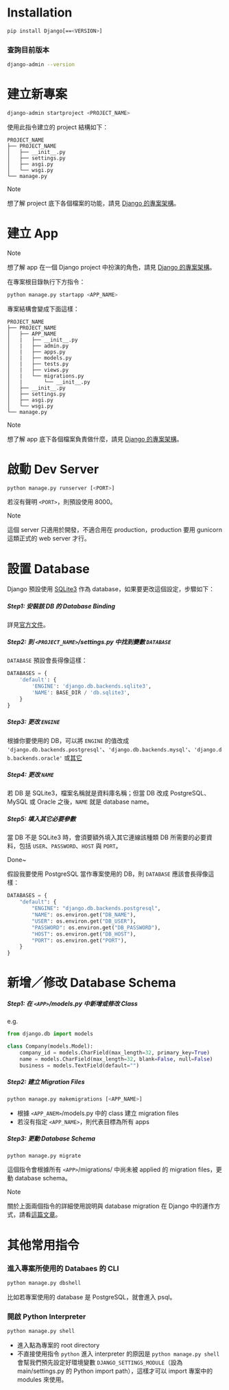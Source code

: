 # Installation

```sh
pip install Django[==<VERSION>]
```

### 查詢目前版本

```bash
django-admin --version
```

# 建立新專案

```sh
django-admin startproject <PROJECT_NAME>
```

使用此指令建立的 project 結構如下：

```plaintext
PROJECT_NAME
├── PROJECT_NAME
│   ├── __init__.py
│   ├── settings.py
│   ├── asgi.py
│   └── wsgi.py
└── manage.py
```

> [!Note]
> 想了解 project 底下各個檔案的功能，請見 [Django 的專案架構](</Web Development/Backend Frameworks/Django (Python)/2 - Django 的專案架構.draft.md#Project 底下各個檔案的角色>)。

# 建立 App

> [!Note]
> 想了解 app 在一個 Django project 中扮演的角色，請見 [Django 的專案架構](</Web Development/Backend Frameworks/Django (Python)/2 - Django 的專案架構.draft.md#Apps (Components)>)。

在專案根目錄執行下方指令：

```sh
python manage.py startapp <APP_NAME>
```

專案結構會變成下面這樣：

```plaintext
PROJECT_NAME
├── PROJECT_NAME
│   ├── APP_NAME
│   |   ├── __init__.py
│   |   ├── admin.py
│   |   ├── apps.py
│   |   ├── models.py
│   |   ├── tests.py
│   |   ├── views.py
│   |   └── migrations.py
│   |       └── __init__.py
│   ├── __init__.py
│   ├── settings.py
│   ├── asgi.py
│   └── wsgi.py
└── manage.py
```

> [!Note]
> 想了解 app 底下各個檔案負責做什麼，請見 [Django 的專案架構](</Web Development/Backend Frameworks/Django (Python)/2 - Django 的專案架構.draft.md#App (component) 底下各個檔案的角色>)。

# 啟動 Dev Server

```sh
python manage.py runserver [<PORT>]
```

若沒有聲明 `<PORT>`，則預設使用 8000。

> [!Note]
> 這個 server 只適用於開發，不適合用在 production，production 要用 gunicorn 這類正式的 web server 才行。

# 設置 Database

Django 預設使用 [SQLite3](</Database/0 - Introduction.md#SQLite3>) 作為 database，如果要更改這個設定，步驟如下：

##### Step1: 安裝該 DB 的 Database Binding

詳見[官方文件](https://docs.djangoproject.com/en/5.0/topics/install/#get-your-database-running)。

##### Step2: 到 `<PROJECT_NAME>`/settings.py 中找到變數 `DATABASE`

`DATABASE` 預設會長得像這樣：

```Python
DATABASES = {
    'default': {
        'ENGINE': 'django.db.backends.sqlite3',
        'NAME': BASE_DIR / 'db.sqlite3',
    }
}
```

##### Step3: 更改 `ENGINE`

根據你要使用的 DB，可以將 `ENGINE` 的值改成 `'django.db.backends.postgresql'`、`'django.db.backends.mysql'`、`'django.db.backends.oracle'` 或[其它](https://docs.djangoproject.com/en/5.0/ref/databases/#third-party-notes)

##### Step4: 更改 `NAME`

若 DB 是 SQLite3，檔案名稱就是資料庫名稱；但當 DB 改成 PostgreSQL、MySQL 或 Oracle 之後，`NAME` 就是 database name。

##### Step5: 填入其它必要參數

當 DB 不是 SQLite3 時，會須要額外填入其它連線該種類 DB 所需要的必要資料，包括 `USER`、`PASSWORD`、`HOST` 與 `PORT`。

Done~

假設我要使用 PostgreSQL 當作專案使用的 DB，則 `DATABASE` 應該會長得像這樣：

```Python
DATABASES = {
    "default": {
        "ENGINE": "django.db.backends.postgresql",
        "NAME": os.environ.get("DB_NAME"),
        "USER": os.environ.get("DB_USER"),
        "PASSWORD": os.environ.get("DB_PASSWORD"),
        "HOST": os.environ.get("DB_HOST"),
        "PORT": os.environ.get("PORT"),
    }
}
```

# 新增／修改 Database Schema

##### Step1: 在 `<APP>`/models.py 中新增或修改 Class

e.g.

```Python
from django.db import models

class Company(models.Model):
    company_id = models.CharField(max_length=32, primary_key=True)
    name = models.CharField(max_length=32, blank=False, null=False)
    business = models.TextField(default="")
```

##### Step2: 建立 Migration Files

```sh
python manage.py makemigrations [<APP_NAME>]
```

- 根據 `<APP_ANEM>`/models.py 中的 class 建立 migration files
- 若沒有指定 `<APP_NAME>`，則代表目標為所有 apps

##### Step3: 更動 Database Schema

```bash
python manage.py migrate
```

這個指令會根據所有 `<APP>`/migrations/ 中尚未被 applied 的 migration files，更動 database schema。

>[!Note]
>關於上面兩個指令的詳細使用說明與 database migration 在 Django 中的運作方式，請看[這篇文章](</Web Development/Backend Frameworks/Django (Python)/3 - Database Migration History Management.draft.md>)。

# 其他常用指令

### 進入專案所使用的 Databaes 的 CLI

```bash
python manage.py dbshell
```

比如若專案使用的 database 是 PostgreSQL，就會進入 psql。

### 開啟 Python Interpreter

```bash
python manage.py shell
```

- 進入點為專案的 root directory
- 不直接使用指令 `python` 進入 interpreter 的原因是 `python manage.py shell` 會幫我們預先設定好環境變數 `DJANGO_SETTINGS_MODULE`（設為 main/settings.py 的 Python import path），這樣才可以 import 專案中的 modules 來使用。
